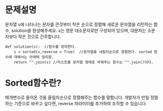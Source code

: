 # 문제설명

문자열 s에 나타나는 문자를 큰것부터 작은 순으로 정렬해 새로운 문자열을 리턴하는 함수, solution을 완성해주세요.
s는 영문 대소문자로만 구성되어 있으며, 대문자는 소문자보다 작은 것으로 간주합니다.

~~~python3
def solution(s):  //함수를 정의한다.
    s = sorted(s,reverse = True)  //문자열을 내림차순으로 정렬한다. sorted 함수에 대해서는 아래에 정리함.
    return "".join(s) //리스트를 문자열 형태로 바꿔주는 함수는 "".join()이다.
~~~

# Sorted함수란?

매개변수로 들어온 것을 올림차순으로 정렬해주는 함수를 말합니다. 개발자가 만일 정렬하는 기준으로 바꾸고 싶다면, reverse 파라미터를 추가하여 조작할 수 있습니다.
